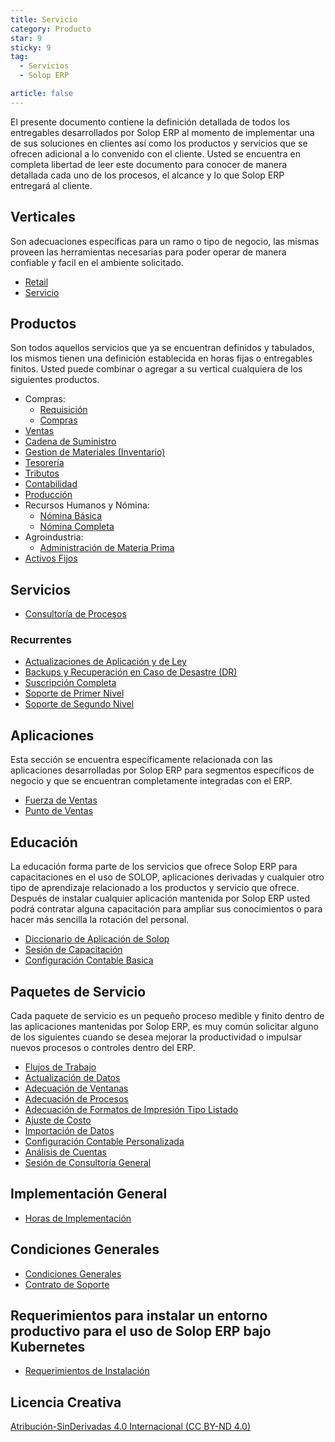 ```yaml
---
title: Servicio
category: Producto
star: 9
sticky: 9
tag:
  - Servicios
  - Solop ERP

article: false
---
```


El presente documento contiene la definición detallada de todos los entregables desarrollados por Solop ERP al momento de implementar una de sus soluciones en clientes así como los productos y servicios que se ofrecen adicional a lo convenido con el cliente. Usted se encuentra en completa libertad de leer este documento para conocer de manera detallada cada uno de los procesos, el alcance y lo que Solop ERP entregará al cliente.

## Verticales

Son adecuaciones específicas para un ramo o tipo de negocio, las mismas proveen las herramientas necesarias para poder operar de manera confiable y facil en el ambiente solicitado.

- [Retail](verticals/retail.md)
- [Servicio](verticals/service.md)

## Productos

Son todos aquellos servicios que ya se encuentran definidos y tabulados, los mismos tienen una definición establecida en horas fijas o entregables finitos. Usted puede combinar o agregar a su vertical cualquiera de los siguientes productos.

- Compras:
  - [Requisición](products/requisition-process.md)
  - [Compras](products/requisition-to-invoice.md)
- [Ventas](products/quote-to-invoice.md)
- [Cadena de Suministro](products/supply-chain-management.md)
- [Gestion de Materiales (Inventario)](products/material-management.md)
- [Tesorería](products/open-items-management.md)
- [Tributos](products/tributes.md)
- [Contabilidad](products/performance-analysis.md)
- [Producción](products/production-express.md)
- Recursos Humanos y Nómina:
  - [Nómina Básica](products/human-resource-and-payroll-express.md)
  - [Nómina Completa](products/human-resource-and-payroll.md)
- Agroindustria:
  - [Administración de Materia Prima](products/raw-material-management.md)
- [Activos Fijos](products/fixed-asset.md)

## Servicios

- [Consultoría de Procesos](services/process-consulting.md)

### Recurrentes

- [Actualizaciones de Aplicación y de Ley](services/recurring/subscription-updates.md)
- [Backups y Recuperación en Caso de Desastre (DR)](services/recurring/subscription-backups-and-disaster-recovery.md)
- [Suscripción Completa](services/recurring/subscription-full.md)
- [Soporte de Primer Nivel](services/recurring/support-first-tier.md)
- [Soporte de Segundo Nivel](services/recurring/support-second-tier.md)

## Aplicaciones

Esta sección se encuentra específicamente relacionada con las aplicaciones desarrolladas por Solop ERP para segmentos específicos de negocio y que se encuentran completamente integradas con el ERP.

- [Fuerza de Ventas](apps/sales-force.md)
- [Punto de Ventas](apps/pos.md)

## Educación

La educación forma parte de los servicios que ofrece Solop ERP para capacitaciones en el uso de SOLOP, aplicaciones derivadas y cualquier otro tipo de aprendizaje relacionado a los productos y servicio que ofrece. Después de instalar cualquier aplicación mantenida por Solop ERP usted podrá contratar alguna capacitación para ampliar sus conocimientos o para hacer más sencilla la rotación del personal.

- [Diccionario de Aplicación de Solop](apps/adempiere-application-dictionary.md)
- [Sesión de Capacitación](learning/training-session.md)
- [Configuración Contable Basica](learning/account-training.md)

## Paquetes de Servicio

Cada paquete de servicio es un pequeño proceso medible y finito dentro de las aplicaciones mantenidas por Solop ERP, es muy común solicitar alguno de los siguientes cuando se desea mejorar la productividad o impulsar nuevos procesos o controles dentro del ERP.

- [Flujos de Trabajo](packages/workflows.md)
- [Actualización de Datos](packages/data-batch-update.md)
- [Adecuación de Ventanas](packages/window-customization.md)
- [Adecuación de Procesos](packages/process-customization.md)
- [Adecuación de Formatos de Impresión Tipo Listado](packages/report-customization.md)
- [Ajuste de Costo](packages/cost-adjustment.md)
- [Importación de Datos](packages/data-import.md)
- [Configuración Contable Personalizada](packages/custom-accounting-setup.md)
- [Análisis de Cuentas](packages/accounting-analysis.md)
- [Sesión de Consultoría General](packages/general-consulting-session.md)

## Implementación General

- [Horas de Implementación](../services/%20general-implementation/implementation-hours.md)

## Condiciones Generales

- [Condiciones Generales](conditions.md)
- [Contrato de Soporte](agreement-support.md)

## Requerimientos para instalar un entorno productivo para el uso de Solop ERP bajo Kubernetes

- [Requerimientos de Instalación](setup/kubernetes_requirements.md)

## Licencia Creativa

[Atribución-SinDerivadas 4.0 Internacional (CC BY-ND 4.0)](https://creativecommons.org/licenses/by-nd/4.0/deed.es)
